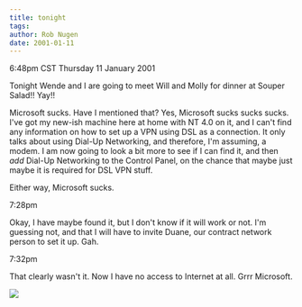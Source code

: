 ```yaml
---
title: tonight
tags: 
author: Rob Nugen
date: 2001-01-11
---
```


<title>Microsoft Sucks</title>
<p class=date>6:48pm CST Thursday 11 January 2001</p>

<p>Tonight Wende and I are going to meet Will and Molly for dinner at
Souper Salad!!  Yay!!</p>

<p>Microsoft sucks.  Have I mentioned that?  Yes, Microsoft sucks
sucks sucks.  I've got my new-ish machine here at home with NT 4.0 on
it, and I can't find any information on how to set up a VPN using DSL
as a connection.  It only talks about using Dial-Up Networking, and
therefore, I'm assuming, a modem.  I am now going to look a bit more
to see if I can find it, and then <em>add</em> Dial-Up Networking to
the Control Panel, on the chance that maybe just maybe it is required
for DSL VPN stuff.</p>

<p>Either way, Microsoft sucks.</p>

<p class=date>7:28pm</p>

<p>Okay, I have maybe found it, but I don't know if it will work or
not.  I'm guessing not, and that I will have to invite Duane, our
contract network person to set it up.  Gah.</p>

<p class=date>7:32pm</p>

<p>That clearly wasn't it.  Now I have no access to Internet at
all.  Grrr Microsoft.</p>

<p><img src='/images/rob/wL-ROB.gif'/></p>

